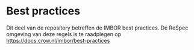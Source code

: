 # Best practices 

Dit deel van de repository betreffen de IMBOR best practices. De ReSpec omgeving van deze regels is te raadplegen op https://docs.crow.nl/imbor/best-practices
